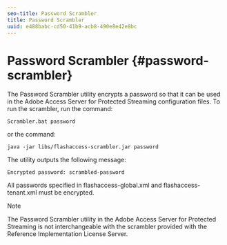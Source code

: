 ```yaml
---
seo-title: Password Scrambler
title: Password Scrambler
uuid: e488babc-cd50-41b9-acb8-490e8e42e8bc
---
```


# Password Scrambler {#password-scrambler}

The Password Scrambler utility encrypts a password so that it can be used in the Adobe Access Server for Protected Streaming configuration files. To run the scrambler, run the command:

```
Scrambler.bat password 
```

or the command:

```
java -jar libs/flashaccess-scrambler.jar password  
```

The utility outputs the following message:

```
Encrypted password: scrambled-password 
```

All passwords specified in flashaccess-global.xml and flashaccess-tenant.xml must be encrypted.

>[!NOTE]
>
>The Password Scrambler utility in the Adobe Access Server for Protected Streaming is not interchangeable with the scrambler provided with the Reference Implementation License Server.

